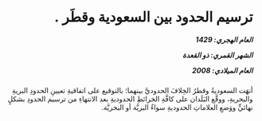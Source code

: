 <h1 dir="rtl">ترسيم الحدود بين السعودية وقطَر .</h1>

<h5 dir="rtl">العام الهجري:  1429

الشهر القمري: ذو القعدة

العام الميلادي: 2008</h5>

<p dir="rtl">أنهَت السعوديةُ وقطرُ الخِلافَ الحدوديَّ بينهما؛ بالتوقيع على اتفاقيةِ تعيينِ الحدودِ البريةِ والبحريةِ، ووقَّع البَلَدان على كافَّةِ الخرائطِ الحدوديةِ بعد الانتهاءِ من ترسيم الحدودِ بشكلٍ نهائيٍّ ووَضعِ العلاماتِ الحدوديةِ سواءٌ البريَّة أو البحريَّة.</p></br>
